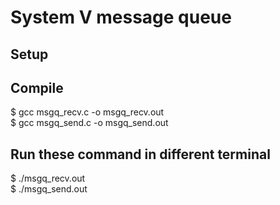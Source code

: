 # System V message queue
## Setup

## Compile
 $ gcc msgq_recv.c -o msgq_recv.out  
 $ gcc msgq_send.c -o msgq_send.out

## Run these command in different terminal
 $ ./msgq_recv.out  
 $ ./msgq_send.out
